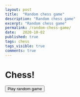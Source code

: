 ```yaml
---
layout: post
title:  "Random chess game"
description: "Random chess game"
excerpt: "Random chess game"
permalink: /random-chess-game/
date:   2020-10-02
published: true
tags: chess
tags_visible: true
comments: true
---
```


# Chess!

<div id="myBoard" style="width: 300px"></div>
<button onclick="showRandomGame('myBoard')">Play random game</button>